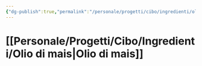 ```yaml
---
{"dg-publish":true,"permalink":"/personale/progetti/cibo/ingredienti/olio-di-mais/"}
---
```


# [[Personale/Progetti/Cibo/Ingredienti/Olio di mais\|Olio di mais]]

